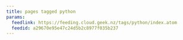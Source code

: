 ```yaml
---
title: pages tagged python
params:
  feedlink: https://feeding.cloud.geek.nz/tags/python/index.atom
  feedid: a29670e95e47c24d5b2c8977f035b237
---
```

